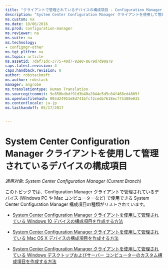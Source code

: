 ```yaml
---
title: "クライアントで管理されているデバイスの構成項目 - Configuration Manager | Microsoft Docs"
description: "System Center Configuration Manager クライアントを使用して管理されている Windows および Mac デバイスの構成方法について説明します。"
ms.custom: na
ms.date: 10/06/2016
ms.prod: configuration-manager
ms.reviewer: na
ms.suite: na
ms.technology:
- configmgr-other
ms.tgt_pltfrm: na
ms.topic: article
ms.assetid: 7daf71dc-3775-40d7-92e0-8679d7d90a78
caps.latest.revision: 4
caps.handback.revision: 0
author: robstackmsft
ms.author: robstack
manager: angrobe
ms.translationtype: Human Translation
ms.sourcegitcommit: 9e850bdbdf91d3b40a2044e5d5c04f468ed4809f
ms.openlocfilehash: 093d24951e8d741bfcf2cedb7618ecf75300e035
ms.contentlocale: ja-jp
ms.lasthandoff: 05/17/2017


---
```

# <a name="configuration-items-for-devices-managed-with-the-system-center-configuration-manager-client"></a>System Center Configuration Manager クライアントを使用して管理されているデバイスの構成項目

*適用対象: System Center Configuration Manager (Current Branch)*

このトピックでは、Configuration Manager クライアントで管理されているデバイス (Windows PC や Mac コンピューターなど) で使用できる System Center Configuration Manager 構成項目の種類がリストされています。  

-   [System Center Configuration Manager クライアントを使用して管理されている Windows 10 デバイスの構成項目を作成する方法](../../compliance/deploy-use/create-configuration-items-for-windows-10-devices-managed-with-the-client.md)  

-   [System Center Configuration Manager クライアントを使用して管理されている Mac OS X デバイスの構成項目を作成する方法](../../compliance/deploy-use/create-configuration-items-for-mac-os-x-devices-managed-with-the-client.md)  

-   [System Center Configuration Manager クライアントを使用して管理されている Windows デスクトップおよびサーバー コンピューターのカスタム構成項目を作成する方法](../../compliance/deploy-use/create-custom-configuration-items-for-windows-desktop-and-server-computers-managed-with-the-client.md)  

